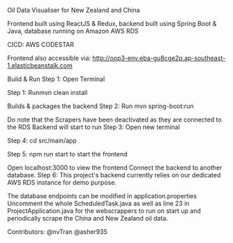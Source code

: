 
Oil Data Visualiser for New Zealand and China

Frontend built using ReactJS & Redux, backend built using Spring Boot & Java, database running on Amazon AWS RDS

CICD: AWS CODESTAR

Frontend also accessible via: http://oop3-env.eba-gu8cge2p.ap-southeast-1.elasticbeanstalk.com

Build & Run
Step 1: Open Terminal

Step 1: Runmvn clean install

Builds & packages the backend
Step 2: Run mvn spring-boot:run

Do note that the Scrapers have been deactivated as they are connected to the RDS
Backend will start to run
Step 3: Open new terminal

Step 4: cd src/main/app

Step 5: npm run start to start the frontend

Open localhost:3000 to view the frontend
Connect the backend to another database.
Step 6: This project's backend currently relies on our dedicated AWS RDS instance for demo purpose.

The database endpoints can be modified in application.properties
Uncomment the whole ScheduledTask.java as well as line 23 in ProjectApplication.java for the webscrappers to run on start up and periodically scrape the China and New Zealand oil data.

Contributors: @nvTran @asher935
